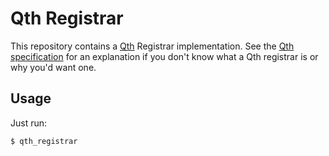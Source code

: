 Qth Registrar
=============

This repository contains a [Qth](https://github.com/mossblaser/qth) Registrar
implementation. See the [Qth
specification](http://qth.readthedocs.io/en/latest/spec.html#registration-server)
for an explanation if you don't know what a Qth registrar is or why you'd want
one.


Usage
-----

Just run:

    $ qth_registrar
